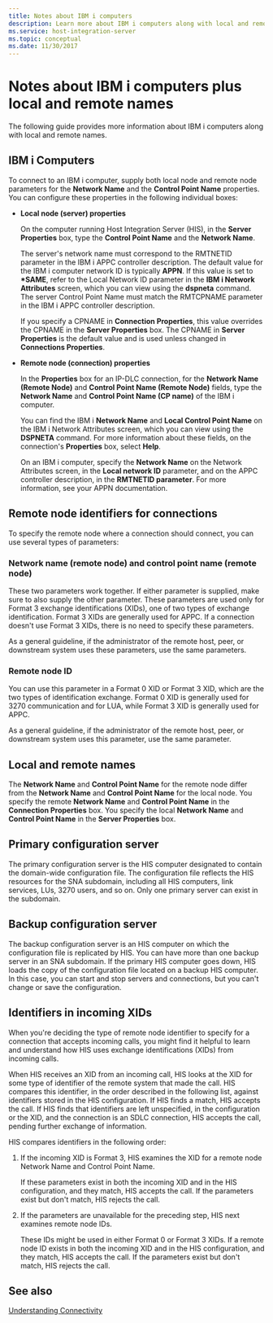 ```yaml
---
title: Notes about IBM i computers
description: Learn more about IBM i computers along with local and remote names.
ms.service: host-integration-server
ms.topic: conceptual
ms.date: 11/30/2017
---
```


# Notes about IBM i computers plus local and remote names

The following guide provides more information about IBM i computers along with local and remote names.

## IBM i Computers

To connect to an IBM i computer, supply both local node and remote node parameters for the **Network Name** and the **Control Point Name** properties. You can configure these properties in the following individual boxes:  
  
- **Local node (server) properties**

  On the computer running Host Integration Server (HIS), in the **Server Properties** box, type the **Control Point Name** and the **Network Name**.

  The server's network name must correspond to the RMTNETID parameter in the IBM i APPC controller description. The default value for the IBM i computer network ID is typically **APPN**. If this value is set to **\*SAME**, refer to the Local Network ID parameter in the **IBM i Network Attributes** screen, which you can view using the **dspneta** command. The server Control Point Name must match the RMTCPNAME parameter in the IBM i APPC controller description.  
  
   If you specify a CPNAME in **Connection Properties**, this value overrides the CPNAME in the **Server Properties** box. The CPNAME in **Server Properties** is the default value and is used unless changed in **Connections Properties**.  
  
- **Remote node (connection) properties**

  In the **Properties** box for an IP-DLC connection, for the **Network Name (Remote Node)** and **Control Point Name (Remote Node)** fields, type the **Network Name** and **Control Point Name (CP name)** of the IBM i computer.

  You can find the IBM i **Network Name** and **Local Control Point Name** on the IBM i Network Attributes screen, which you can view using the **DSPNETA** command. For more information about these fields, on the connection's **Properties** box, select **Help**.

  On an IBM i computer, specify the **Network Name** on the Network Attributes screen, in the **Local network ID** parameter, and on the APPC controller description, in the **RMTNETID parameter**. For more information, see your APPN documentation.

## Remote node identifiers for connections

To specify the remote node where a connection should connect, you can use several types of parameters:

### Network name (remote node) and control point name (remote node)  

These two parameters work together. If either parameter is supplied, make sure to also supply the other parameter. These parameters are used only for Format 3 exchange identifications (XIDs), one of two types of exchange identification. Format 3 XIDs are generally used for APPC. If a connection doesn't use Format 3 XIDs, there is no need to specify these parameters.

As a general guideline, if the administrator of the remote host, peer, or downstream system uses these parameters, use the same parameters.
  
### Remote node ID  

You can use this parameter in a Format 0 XID or Format 3 XID, which are the two types of identification exchange. Format 0 XID is generally used for 3270 communication and for LUA, while Format 3 XID is generally used for APPC.  

As a general guideline, if the administrator of the remote host, peer, or downstream system uses this parameter, use the same parameter.

## Local and remote names  

The **Network Name** and **Control Point Name** for the remote node differ from the **Network Name** and **Control Point Name** for the local node. You specify the remote **Network Name** and **Control Point Name** in the **Connection Properties** box. You specify the local **Network Name** and **Control Point Name** in the **Server Properties** box.
  
## Primary configuration server

The primary configuration server is the HIS computer designated to contain the domain-wide configuration file. The configuration file reflects the HIS resources for the SNA subdomain, including all HIS computers, link services, LUs, 3270 users, and so on. Only one primary server can exist in the subdomain.  
  
## Backup configuration server

The backup configuration server is an HIS computer on which the configuration file is replicated by HIS. You can have more than one backup server in an SNA subdomain. If the primary HIS computer goes down, HIS loads the copy of the configuration file located on a backup HIS computer. In this case, you can start and stop servers and connections, but you can't change or save the configuration.

## Identifiers in incoming XIDs

When you're deciding the type of remote node identifier to specify for a connection that accepts incoming calls, you might find it helpful to learn and understand how HIS uses exchange identifications (XIDs) from incoming calls.

When HIS receives an XID from an incoming call, HIS looks at the XID for some type of identifier of the remote system that made the call. HIS compares this identifier, in the order described in the following list, against identifiers stored in the HIS configuration. If HIS finds a match, HIS accepts the call. If HIS finds that identifiers are left unspecified, in the configuration or the XID, and the connection is an SDLC connection, HIS accepts the call, pending further exchange of information.
  
HIS compares identifiers in the following order:

1. If the incoming XID is Format 3, HIS examines the XID for a remote node Network Name and Control Point Name.

   If these parameters exist in both the incoming XID and in the HIS configuration, and they match, HIS accepts the call. If the parameters exist but don't match, HIS rejects the call.

1. If the parameters are unavailable for the preceding step, HIS next examines remote node IDs.

   These IDs might be used in either Format 0 or Format 3 XIDs. If a remote node ID exists in both the incoming XID and in the HIS configuration, and they match, HIS accepts the call. If the parameters exist but don't match, HIS rejects the call.
   
## See also

[Understanding Connectivity](understanding-connectivity1.md)